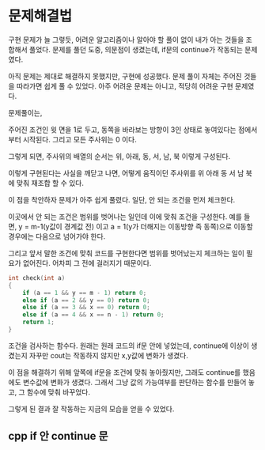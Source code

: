 # 문제해결법

구현 문제가 늘 그렇듯, 어려운 알고리즘이나 알아야 할 풀이 없이 내가 아는 것들을 조합해서 풀었다. 문제를 풀던 도중, 의문점이 생겼는데, if문의 continue가 작동되는 문제였다.

아직 문제는 제대로 해결하지 못했지만, 구현에 성공했다. 문제 풀이 자체는 주어진 것들을 따라가면 쉽게 풀 수 있었다. 아주 어려운 문제는 아니고, 적당히 어려운 구현 문제였다.

문제풀이는,

주어진 조건인 윗 면을 1로 두고, 동쪽을 바라보는 방향이 3인 상태로 놓여있다는 점에서부터 시작된다. 그리고 모든 주사위는 0 이다.

그렇게 되면, 주사위의 배열의 순서는 위, 아래, 동, 서, 남, 북 이렇게 구성된다.

이렇게 구현된다는 사실을 깨닫고 나면, 어떻게 움직이던 주사위를 위 아래 동 서 남 북에 맞춰 재조합 할 수 있다.

이 점을 착안하자 문제가 아주 쉽게 풀렸다. 일단, 안 되는 조건을 먼저 체크한다.

이곳에서 안 되는 조건은 범위를 벗어나는 일인데 이에 맞춰 조건을 구성한다. 예를 들면, y = m-1(y값이 경계값 전) 이고 a = 1(y가 더해지는 이동방향 즉 동쪽)으로 이동할 경우에는 다음으로 넘어가야 한다.

그리고 앞서 말한 조건에 맞춰 코드를 구현한다면 범위를 벗어났는지 체크하는 일이 필요가 없어진다. 어차피 그 전에 걸러지기 때문이다.

```cpp
int check(int a)
{
	if (a == 1 && y == m - 1) return 0;
	else if (a == 2 && y == 0) return 0;
	else if (a == 3 && x == 0) return 0;
	else if (a == 4 && x == n - 1) return 0;
	return 1;
}
```

조건을 검사하는 함수다. 원래는 원래 코드의 if문 안에 넣었는데, continue에 이상이 생겼는지 자꾸만 cout는 작동하지 않지만 x,y값에 변화가 생겼다.

이 점을 해결하기 위해 앞쪽에 if문을 조건에 맞춰 놓아줬지만, 그래도 continue를 했음에도 변수값에 변화가 생겼다. 그래서 그냥 값의 가능여부를 판단하는 함수를 만들어 놓고, 그 함수에 맞춰 바꾸었다.

그렇게 된 결과 잘 작동하는 지금의 모습을 얻을 수 있었다.

## cpp if 안 continue 문
